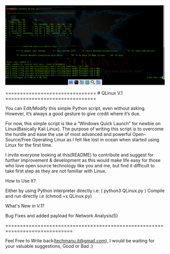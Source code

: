 ![QLinux Preview!](https://github.com/itsmanu4u/QLinux/blob/master/QLinux.png)

=============================== # QLinux V.1 ===============================


You can Edit/Modify this simple Python script, even without asking. However, it’s always a good gesture to give credit where it’s due.

For now, this simple script is like a “Windows Quick Launch” for newbie on Linux(Basically Kali Linux). The purpose of writing this script is to overcome the hurdle and ease the use of most advanced and powerful Open-Source/Free Operating Linux as I felt like lost in ocean when started using Linux for the first time.

I invite everyone looking at this(README) to contribute and suggest for further improvement & development as this would make life easy for those who love open source technology like you and me, but find it difficult to take first step as they are not familiar with Linux.

How to Use It?

Either by using Python interpreter directly i.e: ( python3 QLinux.py ) Compile and run directly i.e (chmod +x QLinux.py)

What's New in V.1?

Bug Fixes and added payload for Network Analysis(5)

=============================================================================

Feel Free to Write back(techmanu.it@gmail.com), I would be waiting for your valuable suggestions, Good or Bad :)
